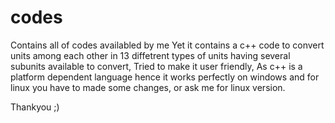 # codes
Contains all of codes availabled by me 
Yet it contains a c++ code to convert units among each other in 13 diffetrent types of units having several subunits available to convert,
Tried to make it user friendly,
As c++ is a platform dependent language hence it works perfectly on windows and for linux you have to made some changes, or ask me for linux version.



Thankyou ;)
